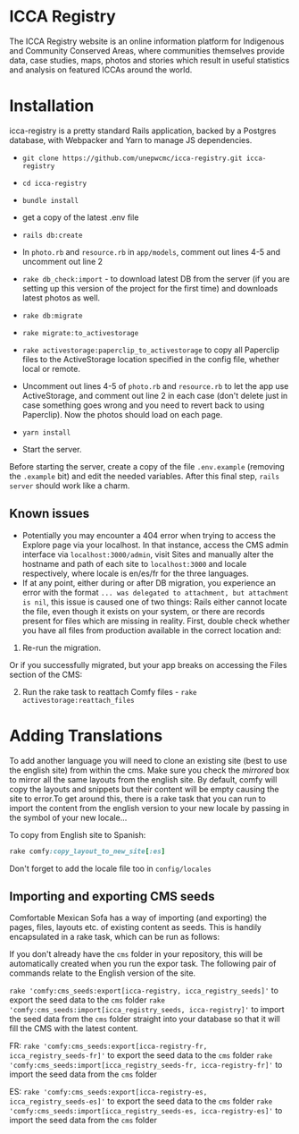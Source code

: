 ICCA Registry 
===========================

The ICCA Registry website is an online information platform for Indigenous and
Community Conserved Areas, where communities themselves provide data, case
studies, maps, photos and stories which result in useful statistics and
analysis on featured ICCAs around the world.

# Installation

icca-registry is a pretty standard Rails application, backed by a Postgres
database, with Webpacker and Yarn to manage JS dependencies.

- `git clone https://github.com/unepwcmc/icca-registry.git icca-registry`
- `cd icca-registry`
- `bundle install`
- get a copy of the latest .env file
- `rails db:create`

- In `photo.rb` and `resource.rb` in `app/models`, comment out lines 4-5 and uncomment out line 2

- `rake db_check:import` - to download latest DB from the server (if you are setting up this version of the project for the first time) and downloads latest photos as well. 

- `rake db:migrate`

- `rake migrate:to_activestorage`

- `rake activestorage:paperclip_to_activestorage` to copy all Paperclip files to the ActiveStorage location specified in the config file, whether local or remote. 

- Uncomment out lines 4-5 of `photo.rb` and `resource.rb` to let the app use ActiveStorage, and comment out line 2 in each case (don't delete just in case something goes wrong and you need to revert back to using Paperclip). Now the photos should load on each page.

- `yarn install`

- Start the server.

Before
starting the server, create a copy of the file `.env.example` (removing the
`.example` bit) and edit the needed variables. After this final step, `rails server` should work like a charm.

## Known issues
-  Potentially you may encounter a 404 error when trying to access the Explore page via your localhost. In that instance, access the CMS admin interface via `localhost:3000/admin`, visit Sites and manually alter the hostname and path of each site to `localhost:3000` and locale respectively, where locale is en/es/fr for the three languages.
- If at any point, either during or after DB migration, you experience an error with the format `... was delegated to attachment, but attachment is nil`, this issue is caused one of two things: Rails either cannot locate the file, even though it exists on your system, or there are records present for files which are missing in reality. First, double check whether you have all files from production available in the correct location and:

1) Re-run the migration. 

Or if you successfully migrated, but your app breaks on accessing the Files section of the CMS:

2) Run the rake task to reattach Comfy files - `rake activestorage:reattach_files` 

# Adding Translations

To add another language you will need to clone an existing site (best to use the english site) from within the cms. Make sure you check the *mirrored* box to mirror all the same layouts from the english site. By default, comfy will copy the layouts and snippets but their content will be empty causing the site to error.To get around this, there is a rake task that you can run to import the content from the english version to your new locale by passing in the symbol of your new locale...

To copy from English site to Spanish:

```ruby
rake comfy:copy_layout_to_new_site[:es]
```

Don't forget to add the locale file too in `config/locales`

## Importing and exporting CMS seeds

Comfortable Mexican Sofa has a way of importing (and exporting) the pages, files, layouts etc. of existing content as seeds. This is handily encapsulated in a rake task, which can be run as follows:

If you don't already have the `cms` folder in your repository, this will be automatically created when you run the expor task. The following pair of commands relate to the English version of the site. 

`rake 'comfy:cms_seeds:export[icca-registry, icca_registry_seeds]'` to export the seed data to the `cms` folder
`rake 'comfy:cms_seeds:import[icca_registry_seeds, icca-registry]'` to import the seed data from the `cms` folder straight into your database so that it will fill the CMS with the latest content.

FR: 
`rake 'comfy:cms_seeds:export[icca-registry-fr, icca_registry_seeds-fr]'` to export the seed data to the `cms` folder
`rake 'comfy:cms_seeds:import[icca_registry_seeds-fr, icca-registry-fr]'` to import the seed data from the `cms` folder

ES: 
`rake 'comfy:cms_seeds:export[icca-registry-es, icca_registry_seeds-es]'` to export the seed data to the `cms` folder
`rake 'comfy:cms_seeds:import[icca_registry_seeds-es, icca-registry-es]'` to import the seed data from the `cms` folder

